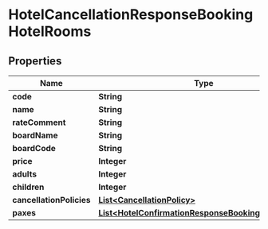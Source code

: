 # HotelCancellationResponseBookingHotelRooms

## Properties
Name | Type | Description | Notes
------------ | ------------- | ------------- | -------------
**code** | **String** |  |  [optional]
**name** | **String** |  |  [optional]
**rateComment** | **String** |  |  [optional]
**boardName** | **String** |  |  [optional]
**boardCode** | **String** |  |  [optional]
**price** | **Integer** |  |  [optional]
**adults** | **Integer** |  |  [optional]
**children** | **Integer** |  |  [optional]
**cancellationPolicies** | [**List&lt;CancellationPolicy&gt;**](CancellationPolicy.md) |  |  [optional]
**paxes** | [**List&lt;HotelConfirmationResponseBookingHotelPaxes&gt;**](HotelConfirmationResponseBookingHotelPaxes.md) |  |  [optional]

